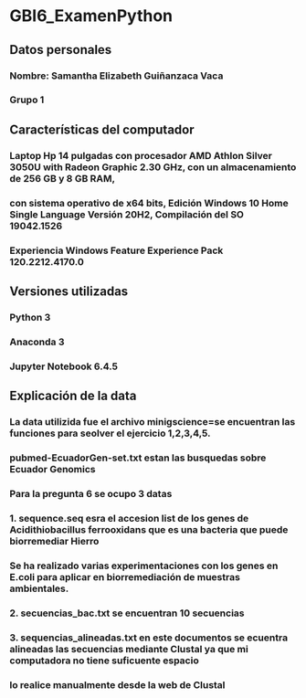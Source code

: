 # GBI6_ExamenPython
## Datos personales
### Nombre: Samantha Elizabeth Guiñanzaca Vaca
### Grupo 1
## Características del computador
### Laptop Hp 14 pulgadas con procesador AMD Athlon Silver 3050U with Radeon Graphic 2.30 GHz, con un almacenamiento de 256 GB y 8 GB RAM, 
### con sistema operativo de x64 bits, Edición	Windows 10 Home Single Language Versión	20H2, Compilación del SO	19042.1526
### Experiencia	Windows Feature Experience Pack 120.2212.4170.0
## Versiones utilizadas 
### Python 3
### Anaconda 3
### Jupyter Notebook 6.4.5 
## Explicación de la data
### La data utilizida fue el archivo minigscience=se encuentran las funciones para seolver el ejercicio 1,2,3,4,5. 
### pubmed-EcuadorGen-set.txt estan las busquedas sobre Ecuador Genomics
### Para la pregunta 6 se ocupo 3 datas
### 1. sequence.seq esra el accesion list de los genes de Acidithiobacillus ferrooxidans que es una bacteria que puede biorremediar Hierro
### Se ha realizado varias experimentaciones con los genes en E.coli para aplicar en biorremediación de muestras ambientales. 
### 2. secuencias_bac.txt se encuentran 10 secuencias
### 3. sequencias_alineadas.txt en este documentos se ecuentra alineadas las secuencias mediante Clustal ya que mi computadora no tiene suficuente espacio
### lo realice manualmente desde la web de Clustal

